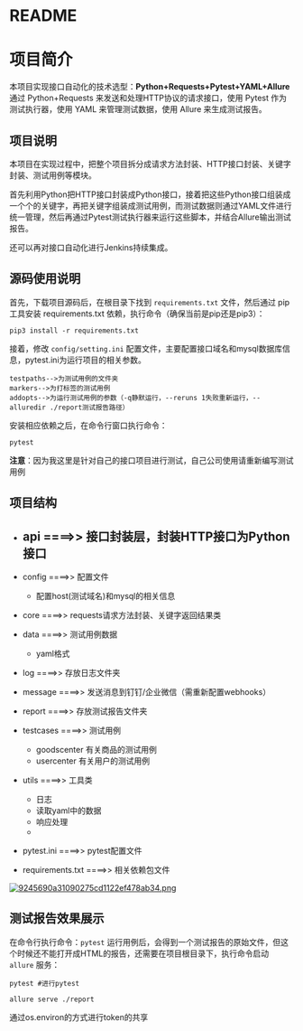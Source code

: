 # README 



# 项目简介

本项目实现接口自动化的技术选型：**Python+Requests+Pytest+YAML+Allure** 通过 Python+Requests 来发送和处理HTTP协议的请求接口，使用 Pytest 作为测试执行器，使用 YAML 来管理测试数据，使用 Allure 来生成测试报告。

## 项目说明

本项目在实现过程中，把整个项目拆分成请求方法封装、HTTP接口封装、关键字封装、测试用例等模块。

首先利用Python把HTTP接口封装成Python接口，接着把这些Python接口组装成一个个的关键字，再把关键字组装成测试用例，而测试数据则通过YAML文件进行统一管理，然后再通过Pytest测试执行器来运行这些脚本，并结合Allure输出测试报告。

还可以再对接口自动化进行Jenkins持续集成。

## 源码使用说明

首先，下载项目源码后，在根目录下找到 ```requirements.txt``` 文件，然后通过 pip 工具安装 requirements.txt 依赖，执行命令（确保当前是pip还是pip3）：

```
pip3 install -r requirements.txt
```

接着，修改 ```config/setting.ini``` 配置文件，主要配置接口域名和mysql数据库信息，pytest.ini为运行项目的相关参数。

```
testpaths-->为测试用例的文件夹
markers-->为打标签的测试用例
addopts-->为运行测试用例的参数（-q静默运行，--reruns 1失败重新运行，--alluredir ./report测试报告路径）
```

安装相应依赖之后，在命令行窗口执行命令：

```
pytest
```

**注意**：因为我这里是针对自己的接口项目进行测试，自己公司使用请重新编写测试用例

## 项目结构

- api ====>> 接口封装层，封装HTTP接口为Python接口
  - 

- config ====>> 配置文件
  - 配置host(测试域名)和mysql的相关信息

- core ====>> requests请求方法封装、关键字返回结果类
- data ====>> 测试用例数据 
  - yaml格式

- log  ====>> 存放日志文件夹
- message  ====>> 发送消息到钉钉/企业微信（需重新配置webhooks）
- report ====>> 存放测试报告文件夹
- testcases ====>> 测试用例
  - goodscenter 有关商品的测试用例
  - usercenter 有关用户的测试用例

- utils ====>> 工具类
  - 日志
  - 读取yaml中的数据
  - 响应处理
  - 

- pytest.ini ====>> pytest配置文件
- requirements.txt ====>> 相关依赖包文件

[![9245690a31090275cd1122ef478ab34.png](https://github.com/Twistzz-XJTLU/pic/blob/main/9245690a31090275cd1122ef478ab34.png?raw=true)](https://cdn.staticaly.com/gh/Twistzz-XJTLU/picx-images-hosting@master/20230705/9245690a31090275cd1122ef478ab34.4xrvqflykck0.webp)

## 测试报告效果展示

在命令行执行命令：```pytest``` 运行用例后，会得到一个测试报告的原始文件，但这个时候还不能打开成HTML的报告，还需要在项目根目录下，执行命令启动 ```allure``` 服务：

```
pytest #进行pytest 

allure serve ./report
```





通过os.environ的方式进行token的共享

